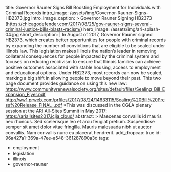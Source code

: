 title: Governor Rauner Signs Bill Boosting Employment for Individuals with Criminal Records
intro_image: /assets/img/Governor-Rauner-Signs-HB2373.jpg
intro_image_caption: >
  Governor Rauner Signing HB2373
  (https://chicagodefender.com/2017/08/25/gov-rauner-signs-several-criminal-justice-bills-blasts-racism/)
hero_image: /assets/img/ari-splash-04.jpg
short_description: |
  In August of 2017, Governor Rauner signed HB2373, which creates better opportunities for people with criminal records by expanding the number of convictions that are eligible to be sealed under Illinois law. This legislation makes Illinois the nation’s leader in removing collateral consequences for people impacted by the criminal system and focuses on reducing recidivism to ensure that Illinois families can achieve positive outcomes associated with stable housing, access to employment and educational options. Under HB2373, most records can now be sealed, marking a big shift in allowing people to move beyond their past. This two page document provides guidance on using this new law:  https://www.communityrenewalsociety.org/sites/default/files/Sealing_Bill_Expansion_Flyer.pdf
  http://ww1.prweb.com/prfiles/2017/08/24/14633115/Sealing%20Bill%20Press%20Release_FINAL_.pdf
  *This was discussed in the CGLA plenary session at the ARI All-Sites Summit in May 2017:  https://ariallsites2017.icjia.cloud/
abstract: >
  Maecenas convallis id mauris nec rhoncus. Sed scelerisque leo et arcu feugiat pretium. Suspendisse
  semper sit amet dolor vitae fringilla. Mauris malesuada nibh ut auctor convallis. Nam convallis nunc
  eu placerat hendrerit.
add_dropcap: true
id: 96a427a1-369a-47ee-a548-361287890a3d
tags:
  - employment
  - legislation
  - illinois
  - governor-rauner

